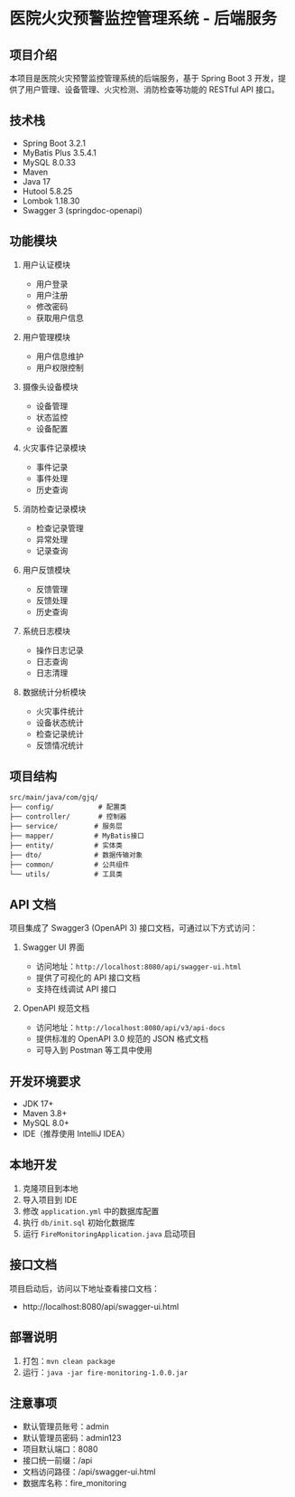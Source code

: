# 医院火灾预警监控管理系统 - 后端服务

## 项目介绍
本项目是医院火灾预警监控管理系统的后端服务，基于 Spring Boot 3 开发，提供了用户管理、设备管理、火灾检测、消防检查等功能的 RESTful API 接口。

## 技术栈
- Spring Boot 3.2.1
- MyBatis Plus 3.5.4.1
- MySQL 8.0.33
- Maven
- Java 17
- Hutool 5.8.25
- Lombok 1.18.30
- Swagger 3 (springdoc-openapi)

## 功能模块
1. 用户认证模块
   - 用户登录
   - 用户注册
   - 修改密码
   - 获取用户信息

2. 用户管理模块
   - 用户信息维护
   - 用户权限控制

3. 摄像头设备模块
   - 设备管理
   - 状态监控
   - 设备配置

4. 火灾事件记录模块
   - 事件记录
   - 事件处理
   - 历史查询

5. 消防检查记录模块
   - 检查记录管理
   - 异常处理
   - 记录查询

6. 用户反馈模块
   - 反馈管理
   - 反馈处理
   - 历史查询

7. 系统日志模块
   - 操作日志记录
   - 日志查询
   - 日志清理

8. 数据统计分析模块
   - 火灾事件统计
   - 设备状态统计
   - 检查记录统计
   - 反馈情况统计

## 项目结构
```
src/main/java/com/gjq/
├── config/           # 配置类
├── controller/       # 控制器
├── service/         # 服务层
├── mapper/          # MyBatis接口
├── entity/          # 实体类
├── dto/             # 数据传输对象
├── common/          # 公共组件
└── utils/           # 工具类
```

## API 文档
项目集成了 Swagger3 (OpenAPI 3) 接口文档，可通过以下方式访问：

1. Swagger UI 界面
   - 访问地址：`http://localhost:8080/api/swagger-ui.html`
   - 提供了可视化的 API 接口文档
   - 支持在线调试 API 接口

2. OpenAPI 规范文档
   - 访问地址：`http://localhost:8080/api/v3/api-docs`
   - 提供标准的 OpenAPI 3.0 规范的 JSON 格式文档
   - 可导入到 Postman 等工具中使用

## 开发环境要求
- JDK 17+
- Maven 3.8+
- MySQL 8.0+
- IDE（推荐使用 IntelliJ IDEA）

## 本地开发
1. 克隆项目到本地
2. 导入项目到 IDE
3. 修改 `application.yml` 中的数据库配置
4. 执行 `db/init.sql` 初始化数据库
5. 运行 `FireMonitoringApplication.java` 启动项目

## 接口文档
项目启动后，访问以下地址查看接口文档：
- http://localhost:8080/api/swagger-ui.html

## 部署说明
1. 打包：`mvn clean package`
2. 运行：`java -jar fire-monitoring-1.0.0.jar`

## 注意事项
- 默认管理员账号：admin
- 默认管理员密码：admin123
- 项目默认端口：8080
- 接口统一前缀：/api
- 文档访问路径：/api/swagger-ui.html
- 数据库名称：fire_monitoring 
